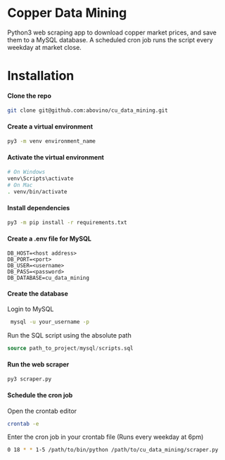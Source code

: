 # Copper Data Mining

Python3 web scraping app to download copper market prices, and save them to a MySQL database.  A scheduled cron job runs the script every weekday at market close.

# Installation

#### Clone the repo
```bash
git clone git@github.com:abovino/cu_data_mining.git
```

#### Create a virtual environment
```bash
py3 -m venv environment_name
```

#### Activate the virtual environment
```bash
# On Windows
venv\Scripts\activate
# On Mac
. venv/bin/activate
```

#### Install dependencies

```bash
py3 -m pip install -r requirements.txt
```
#### Create a .env file for MySQL
```
DB_HOST=<host address>
DB_PORT=<port>
DB_USER=<username>
DB_PASS=<password>
DB_DATABASE=cu_data_mining
```
#### Create the database
Login to MySQL

```bash
 mysql -u your_username -p
```
Run the SQL script using the absolute path

```sql
source path_to_project/mysql/scripts.sql
```
#### Run the web scraper
```bash
py3 scraper.py
```

#### Schedule the cron job
Open the crontab editor
```bash
crontab -e
```
Enter the cron job in your crontab file (Runs every weekday at 6pm)
```bash
0 18 * * 1-5 /path/to/bin/python /path/to/cu_data_mining/scraper.py
```
